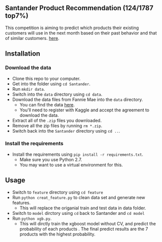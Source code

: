 Santander Product Recommendation (124/1787 top7%)
-----------------------

This competition is aiming to predict which products their existing customers will use in the next month based on their past behavior and that of similar customers. [here](https://www.kaggle.com/c/santander-product-recommendation).

Installation
----------------------

### Download the data

* Clone this repo to your computer.
* Get into the folder using `cd Santander`.
* Run `mkdir data`.
* Switch into the `data` directory using `cd data`.
* Download the data files from Fannie Mae into the `data` directory.  
    * You can find the data [here](https://www.kaggle.com/c/santander-product-recommendation/data).
    * You'll need to register with Kaggle and accept the agreement to download the data.
* Extract all of the `.zip` files you downloaded.
* Remove all the zip files by running `rm *.zip`.
* Switch back into the `Santander` directory using `cd ..`.

### Install the requirements
 
* Install the requirements using `pip install -r requirements.txt`.
    * Make sure you use Python 2.7.
    * You may want to use a virtual environment for this.

Usage
-----------------------

* Switch to `feature` directory using `cd feature`
* Run `python creat_feature.py` to clean data set and generate new features.
    * This will replace the origanial train and test data in data folder.
* Switch to `model` dirctory using `cd` back to Santander and `cd model`
* Run `python xgb.py`.
    * This will dirctly train the xgboost model without CV, and predict the probability of each products
    . The final predict results are the 7 products with the highest probability.

